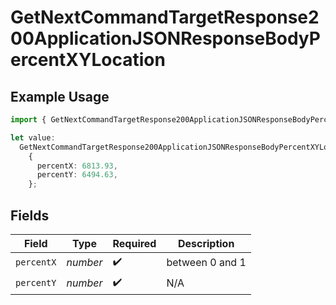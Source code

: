 # GetNextCommandTargetResponse200ApplicationJSONResponseBodyPercentXYLocation

## Example Usage

```typescript
import { GetNextCommandTargetResponse200ApplicationJSONResponseBodyPercentXYLocation } from "momentic/models/operations";

let value:
  GetNextCommandTargetResponse200ApplicationJSONResponseBodyPercentXYLocation =
    {
      percentX: 6813.93,
      percentY: 6494.63,
    };
```

## Fields

| Field              | Type               | Required           | Description        |
| ------------------ | ------------------ | ------------------ | ------------------ |
| `percentX`         | *number*           | :heavy_check_mark: | between 0 and 1    |
| `percentY`         | *number*           | :heavy_check_mark: | N/A                |